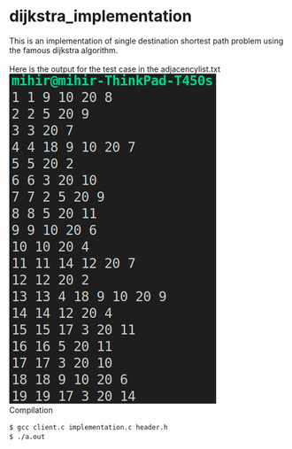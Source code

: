 # dijkstra_implementation
This is an implementation of single destination shortest path problem using the famous 
dijkstra algorithm.
<br><br>
Here is the output for the test case in the adjacencylist.txt<br>
<img src="https://github.com/mihirkestur/dijkstra_implementation/blob/main/test_output.png"/>
<br>
Compilation<br>
```bash
$ gcc client.c implementation.c header.h
$ ./a.out
```